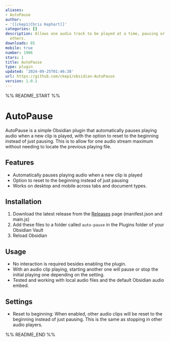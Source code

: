 ```yaml
---
aliases:
- AutoPause
author:
- '[[ckep1|Chris Kephart]]'
categories: []
description: Allows one audio track to be played at a time, pausing or stopping any
  others.
downloads: 85
mobile: true
number: 1906
stars: 1
title: AutoPause
type: plugin
updated: '2024-09-25T01:46:38'
url: https://github.com/ckep1/obsidian-AutoPause
version: 1.0.1
---
```


%% README_START %%

# AutoPause

AutoPause is a simple Obsidian plugin that automatically pauses playing audio when a new clip is played, with the option to reset to the beginning instead of just pausing. This is to allow for one audio stream maximum without needing to locate the previous playing file.

## Features

- Automatically pauses playing audio when a new clip is played
- Option to reset to the beginning instead of just pausing
- Works on desktop and mobile across tabs and document types.

## Installation

1. Download the latest release from the [Releases](https://github.com/ckep1/obsidian-autopause/releases) page (manifest.json and main.js)
2. Add these files to a folder called `auto-pause` in the Plugins folder of your Obsidian Vault
3. Reload Obsidian

## Usage

- No interaction is required besides enabling the plugin.
- With an audio clip playing, starting another one will pause or stop the initial playing one depending on the setting.
- Tested and working with local audio files and the default Obsidian audio embed.

## Settings

- Reset to beginning: When enabled, other audio clips will be reset to the beginning instead of just pausing. This is the same as stopping in other audio players.


%% README_END %%